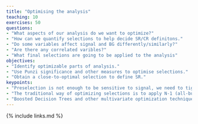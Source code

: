 ```yaml
---
title: "Optimising the analysis"
teaching: 10
exercises: 50
questions:
- "What aspects of our analysis do we want to optimize?"
- "How can we quantify selections to help decide SR/CR definitons."
- "Do some variables affect signal and BG differently/similarly?"
- "Are there any correlated varibles?"
- "What final selections are going to be applied to the analysis"
objectives:
- "Identify optimizable parts of analysis."
- "Use Punzi significance and other measures to optimise selections."
- "Obtain a close-to-optimal selection to define SR."
keypoints:
- "Preselection is not enough to be sensitive to signal, we need to tighten selection to increase significance of signal to background."
- "The traditional way of optimizing selections is to apply N-1 (all-but one) cuts and findng peak of significance curve in removed cut."
- "Boosted Decision Trees and other multivariate optimization techniques are also widely used."
---
```


{% include links.md %}

